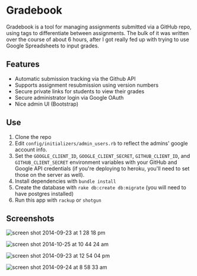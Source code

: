 # Gradebook

Gradebook is a tool for managing assignments submitted via a GitHub repo, using tags to differentiate between assignments. The bulk of it was written over the course of about 6 hours, after I got really fed up with trying to use Google Spreadsheets to input grades.

## Features

- Automatic submission tracking via the Github API
- Supports assignment resubmission using version numbers
- Secure private links for students to view their grades
- Secure administrator login via Google OAuth
- Nice admin UI (Bootstrap)

## Use

1. Clone the repo
2. Edit `config/initializers/admin_users.rb` to reflect the admins' google account info.
3. Set the `GOOGLE_CLIENT_ID`, `GOOGLE_CLIENT_SECRET`, `GITHUB_CLIENT_ID`, and `GITHUB_CLIENT_SECRET` environment variables with your GitHub and Google API credentials (if you're deploying to heroku, you'll need to set those on the server as well).
4. Install dependencies with `bundle install`
5. Create the database with `rake db:create db:migrate` (you will need to have postgres installed)
6. Run this app with `rackup` or `shotgun`

## Screenshots

![screen shot 2014-09-23 at 1 28 18 pm](https://cloud.githubusercontent.com/assets/347189/4379384/2edd2180-4360-11e4-8e2a-b3f88cdcb531.png)

![screen shot 2014-10-25 at 10 44 24 am](https://cloud.githubusercontent.com/assets/347189/4780572/a6b33402-5c6e-11e4-9a66-42e32799bb98.png)

![screen shot 2014-09-23 at 12 54 04 pm](https://cloud.githubusercontent.com/assets/347189/4378829/991ac53e-435b-11e4-9986-918dff95eddc.png)

![screen shot 2014-09-24 at 8 58 33 am](https://cloud.githubusercontent.com/assets/347189/4391275/bb40e352-4403-11e4-8111-b33b7534828a.png)
